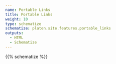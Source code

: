 ```yaml
---
name: Portable Links
title: Portable Links
weight: 10
type: schematize
schematize: platen.site.features.portable_links
outputs:
  - HTML
  - Schematize
---
```


{{% schematize %}}

